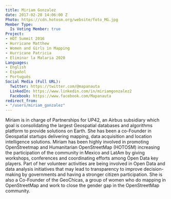 ```yaml
---
title: Miriam Gonzalez
date: 2017-02-28 14:06:00 Z
Photo: https://cdn.hotosm.org/website/foto_MG.jpg
Member Type:
  Is Voting Member: true
Project:
- HOT Summit 2016
- Hurricane Matthew
- Women and Girls in Mapping
- Hurricane Patricia
- Eliminar la Malaria 2020
Languages:
- English
- Español
- Português
Social Media (Full URL):
  Twitter: https://twitter.com/@mapanauta
  LinkedIn: https://www.linkedin.com/in/miriamgonzalez2
  Facebook: https://www.facebook.com/Mapanauta
redirect_from:
- "/users/miriam_gonzalez"
---
```


Miriam is in charge of Partnerships for UP42, an Airbus subsidiary which goal is consolidating the largest Geospatial databases and algorithms platform to provide solutions on Earth. She has been a co-Founder  in Geospatial startups delivering mapping, data acquisition and location intelligence solutions. Miriam has been highly involved in promoting OpenStreetmap and Humanitarian OpenStreetMap (HOTOSM) increasing the participation of the community in Mexico and LatAm by giving workshops, conferences and coordinating efforts among Open Data key players. Part of her volunteer activities are being involved in Open Data and data analysis initiatives that may lead to transparency to improve decision-making by governments and having a stronger citizen participation. She is also a Co-Founder of the GeoChicas, a group of women who do mapping in OpenStreetMap and work to close the gender gap in the OpenStreetMap community.